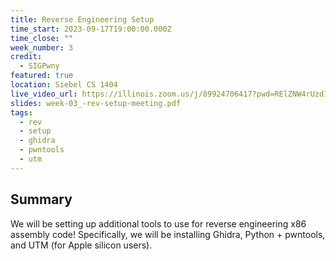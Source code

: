 ```yaml
---
title: Reverse Engineering Setup
time_start: 2023-09-17T19:00:00.000Z
time_close: ""
week_number: 3
credit:
  - SIGPwny
featured: true
location: Siebel CS 1404
live_video_url: https://illinois.zoom.us/j/89924706417?pwd=RElZNW4rUzd3aUNlOVdHbG96TDA1QT09
slides: week-03_-rev-setup-meeting.pdf
tags:
  - rev
  - setup
  - ghidra
  - pwntools
  - utm
---
```

## S﻿ummary

W﻿e will be setting up additional tools to use for reverse engineering x86 assembly code! Specifically, we will be installing Ghidra, Python + pwntools, and UTM (for Apple silicon users).